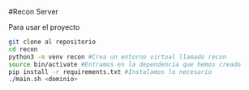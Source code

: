 #Recon Server

Para usar el proyecto

```bash
git clone al repositorio
cd recon
python3 -m venv recon #Crea un entorno virtual llamado recon
source bin/activate #Entramos en la dependencia que hemos creado
pip install -r requirements.txt #Instalamos lo necesario
./main.sh <dominio>
```